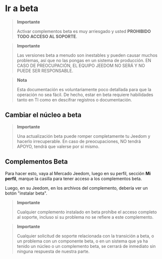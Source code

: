 # Ir a beta

> **Importante**
>
> Activar complementos beta es muy arriesgado y usted **PROHIBIDO TODO ACCESO AL SOPORTE**.

> **Importante**
>
> Las versiones beta a menudo son inestables y pueden causar muchos problemas, así que no las pongas en un sistema de producción. EN CASO DE PREOCUPACIÓN, EL EQUIPO JEEDOM NO SERÁ Y NO PUEDE SER RESPONSABLE.

> **Nota**
>
> Esta documentación es voluntariamente poco detallada para que la operación no sea fácil. De hecho, estar en beta requiere habilidades tanto en TI como en descifrar registros o documentación.

## Cambiar el núcleo a beta

> **Importante**
>
> Una actualización beta puede romper completamente tu Jeedom y hacerlo irrecuperable. En caso de preocupaciones, NO tendrá APOYO, tendrá que valerse por sí mismo.

## Complementos Beta

Para hacer esto, vaya al Mercado Jeedom, luego en su perfil, sección **Mi perfil**, marque la casilla para tener acceso a los complementos beta.

Luego, en su Jeedom, en los archivos del complemento, debería ver un botón "instalar beta".

> **Importante**
>
> Cualquier complemento instalado en beta prohíbe el acceso completo al soporte, incluso si su problema no se refiere a este complemento.

> **Importante**
>
> Cualquier solicitud de soporte relacionada con la transición a beta, o un problema con un componente beta, o en un sistema que ya ha tenido un núcleo o un complemento beta, se cerrará de inmediato sin ninguna respuesta de nuestra parte.
